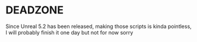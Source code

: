 # DEADZONE

Since Unreal 5.2 has been released, making those scripts is kinda pointless, I will probably finish it one day but not for now sorry

